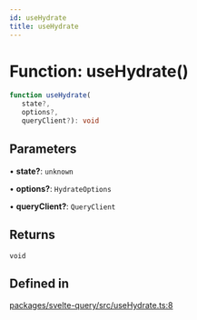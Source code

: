 ```yaml
---
id: useHydrate
title: useHydrate
---
```


# Function: useHydrate()

```ts
function useHydrate(
   state?, 
   options?, 
   queryClient?): void
```

## Parameters

• **state?**: `unknown`

• **options?**: `HydrateOptions`

• **queryClient?**: `QueryClient`

## Returns

`void`

## Defined in

[packages/svelte-query/src/useHydrate.ts:8](https://github.com/TanStack/query/blob/27861961bbb36e9bc25fcd45cff21b5645f02f9b/packages/svelte-query/src/useHydrate.ts#L8)
